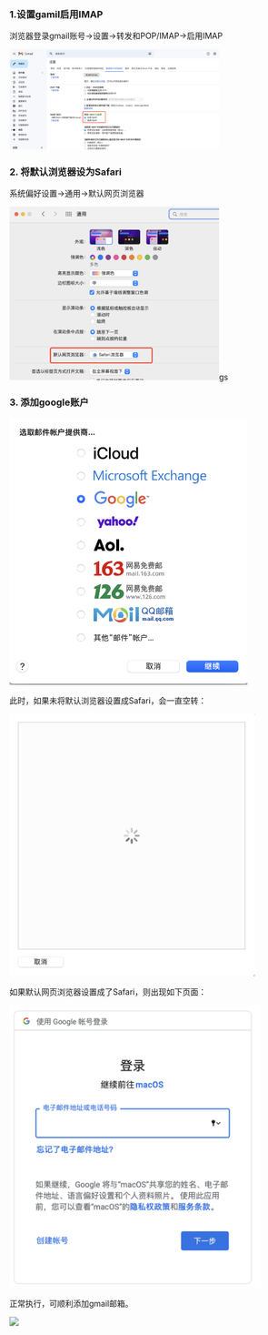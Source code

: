 ### 1.设置gamil启用IMAP

浏览器登录gmail账号->设置->转发和POP/IMAP->启用IMAP

<img src="../images/2022-09-24-11-13-46-image.png" title="" alt="" width="369">

### 2. 将默认浏览器设为Safari

系统偏好设置->通用->默认网页浏览器

<img src="../images/2022-09-24-11-15-35-image.png" title="" alt="" width="369">gs

### 3. 添加google账户

<img src="../images/2022-09-24-11-17-03-image.png" title="" alt="" width="419">

此时，如果未将默认浏览器设置成Safari，会一直空转：

<img src="../images/2022-09-24-11-18-11-image.png" title="" alt="" width="432">

如果默认网页浏览器设置成了Safari，则出现如下页面：

<img title="" src="../images/2022-09-24-11-19-12-image.png" alt="" width="442">

正常执行，可顺利添加gmail邮箱。

![](../../images/2022-09-24-11-43-19-image.png)
